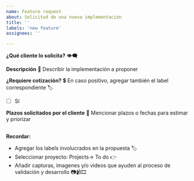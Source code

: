 ```yaml
---
name: Feature request
about: Solicitud de una nueva implementación
title: ''
labels: 'new feature'
assignees: ''

---
```


**¿Qué cliente lo solicita?** 👁‍🗨



**Descripción** 💬
Describir la implementación a proponer




**¿Requiere cotización?** 💲
En caso positivo, agregar también el label correspondiente 🏷

- [ ] Sí

**Plazos solicitados por el cliente** 📅
Mencionar plazos o fechas para estimar y priorizar


##
**Recordar:**
- Agregar los labels involucrados en la propuesta 🏷
- Seleccionar proyecto: Projects-> To do 👉
- Añadir capturas, imagenes y/o videos que ayuden al proceso de validación y desarrollo 📷📹🎞
##
